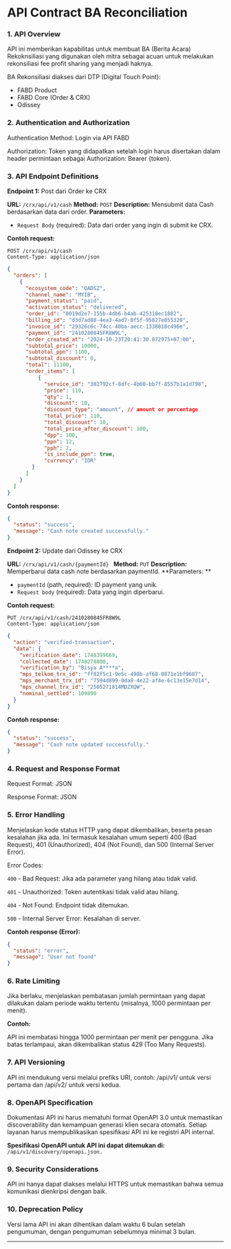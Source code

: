 # API Contract BA Reconciliation 

### 1. API Overview 

API ini memberikan kapabilitas untuk membuat BA (Berita Acara) Rekoknsiliasi yang digunakan oleh mitra sebagai acuan untuk melakukan rekonsiliasi fee profit sharing yang menjadi haknya.

BA Rekonsiliasi diakses dari DTP (Digital Touch Point):
* FABD Product
* FABD Core (Order & CRX)
* Odissey 

 

### 2. Authentication and Authorization 

Authentication Method: Login via API FABD

Authorization: Token yang didapatkan setelah login harus disertakan dalam header permintaan sebagai Authorization: Bearer {token}. 

 

### 3. API Endpoint Definitions 

**Endpoint 1:** Post dari Order ke CRX

**URL:** `/crx/api/v1/cash`
 **Method:** `POST` 
 **Description:** Mensubmit data Cash berdasarkan data dari order. 
 **Parameters:** 
- `Request Body` (required): Data dari order yang ingin di submit ke CRX.

**Contoh request:**
```http 
POST /crx/api/v1/cash
Content-Type: application/json 
```
```json 
{
  "orders": [
    {
      "ecosystem_code": "QADSZ",
      "channel_name": "MYIB",
      "payment_status": "paid",
      "activation_status": "delivered",
      "order_id": "0019d2e7-155b-4db6-b4ab-425318ec1882",
      "billing_id": "d3d7ad88-4ea3-4ad7-8f5f-95827e855320",
      "invoice_id": "29326c6c-74cc-40ba-aecc-1338818c496e",
      "payment_id": "2410280845FR8W9L",
      "order_created_at": "2024-10-23T20:41:30.872975+07:00",
      "subtotal_price": 10000,
      "subtotal_ppn": 1100,
      "subtotal_discount": 0,
      "total": 11100,
      "order_items": [
          {
            "service_id": "302792cf-8dfc-4b60-bb7f-8557b1a1d798",
            "price": 110,
            "qty": 1,
            "discount": 10,
            "discount_type": "amount", // amount or percentage
            "total_price": 110,
            "total_discount": 10,
            "total_price_after_discount": 100,
            "dpp": 100,
            "ppn": 12,
            "pph": 2,
            "is_include_ppn": true,
            "currency": "IDR"
        }
      ]
    }
  ]
}
```

**Contoh response:**
```json
{ 
  "status": "success", 
  "message": "Cash note created successfully."
} 
```

**Endpoint 2:** Update dari Odissey ke CRX

**URL:** `/crx/api/v1/cash/{paymentId} `
 **Method:** `PUT` 
 **Description:** Memperbarui data cash note berdasarkan paymentId. 
 **Parameters: **

- `paymentId` (path, required): ID payment yang unik. 
- `Request body` (required): Data yang ingin diperbarui. 

**Contoh request:**

```http 
PUT /crx/api/v1/cash/2410280845FR8W9L
Content-Type: application/json 
```
```json 
{
  "action": "verified-transaction",
  "data": {
    "verification_date": 1748399669,
    "collected_date": 1748278800,
    "verification_by": "Bisya A****a",
    "mps_telkom_trx_id": "ff82f5c1-9e5c-498b-af68-0871e1bf9687",
    "mps_merchant_trx_id": "7594d899-0da8-4e22-af4e-6c13e15e7d14",
    "mps_channel_trx_id": "2505271814MDZXQW",
    "nominal_settled": 109890
  }
}
```

**Contoh response:**
```json
{ 
  "status": "success", 
  "message": "Cash note updated successfully."
} 
```

 

### 4. Request and Response Format 

Request Format: JSON 

Response Format: JSON 

 

### 5. Error Handling 

Menjelaskan kode status HTTP yang dapat dikembalikan, beserta pesan kesalahan jika ada. Ini termasuk kesalahan umum seperti 400 (Bad Request), 401 (Unauthorized), 404 (Not Found), dan 500 (Internal Server Error). 

Error Codes: 

`400` - Bad Request: Jika ada parameter yang hilang atau tidak valid. 

`401` - Unauthorized: Token autentikasi tidak valid atau hilang. 

`404` - Not Found: Endpoint tidak ditemukan. 

`500` - Internal Server Error: Kesalahan di server. 

**Contoh response (Error):** 

```json  
{ 
  "status": "error", 
  "message": "User not found" 
} 
``` 

 

### 6. Rate Limiting 

Jika berlaku, menjelaskan pembatasan jumlah permintaan yang dapat dilakukan dalam periode waktu tertentu (misalnya, 1000 permintaan per menit). 

**Contoh:** 

API ini membatasi hingga 1000 permintaan per menit per pengguna. Jika batas terlampaui, akan dikembalikan status 429 (Too Many Requests). 

 

### 7. API Versioning 

API ini mendukung versi melalui prefiks URI, contoh: /api/v1/ untuk versi pertama dan /api/v2/ untuk versi kedua. 

 

### 8. OpenAPI Specification 

Dokumentasi API ini harus mematuhi format OpenAPI 3.0 untuk memastikan discoverability dan kemampuan generasi klien secara otomatis. Setiap layanan harus mempublikasikan spesifikasi API ini ke registri API internal. 

**Spesifikasi OpenAPI untuk API ini dapat ditemukan di:** `/api/v1/discovery/openapi.json. `

 
### 9. Security Considerations  

API ini hanya dapat diakses melalui HTTPS untuk memastikan bahwa semua komunikasi dienkripsi dengan baik. 

 

### 10. Deprecation Policy 

Versi lama API ini akan dihentikan dalam waktu 6 bulan setelah pengumuman, dengan pengumuman sebelumnya minimal 3 bulan. 

***
 
